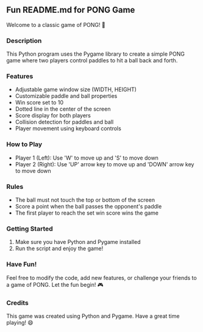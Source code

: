 ## Fun README.md for PONG Game

Welcome to a classic game of PONG! 🏓

### Description
This Python program uses the Pygame library to create a simple PONG game where two players control paddles to hit a ball back and forth.

### Features
- Adjustable game window size (WIDTH, HEIGHT)
- Customizable paddle and ball properties
- Win score set to 10
- Dotted line in the center of the screen
- Score display for both players
- Collision detection for paddles and ball
- Player movement using keyboard controls

### How to Play
- Player 1 (Left): Use 'W' to move up and 'S' to move down
- Player 2 (Right): Use 'UP' arrow key to move up and 'DOWN' arrow key to move down

### Rules
- The ball must not touch the top or bottom of the screen
- Score a point when the ball passes the opponent's paddle
- The first player to reach the set win score wins the game

### Getting Started
1. Make sure you have Python and Pygame installed
2. Run the script and enjoy the game!

### Have Fun!
Feel free to modify the code, add new features, or challenge your friends to a game of PONG. Let the fun begin! 🎮

### Credits
This game was created using Python and Pygame. Have a great time playing! 😄
